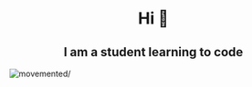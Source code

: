 <h1 align="center">Hi 👋</h1>
<h2 align="center">I am a student learning to code</h1>
<p align="left"> <img src=https://komarev.com/ghpvc/?username=movemented alt=movemented/> </p>
